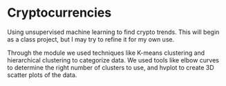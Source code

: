 # Cryptocurrencies
Using unsupervised machine learning to find crypto trends. This will begin as a class project, but I may try to refine it for my own use.

Through the module we used techniques like K-means clustering and hierarchical clustering to categorize data. We used tools like elbow curves to determine the right number of clusters to use, and hvplot to create 3D scatter plots of the data.
